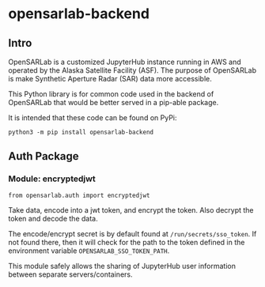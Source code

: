 # opensarlab-backend

## Intro

OpenSARLab is a customized JupyterHub instance running in AWS and operated by the Alaska Satellite Facility (ASF). The purpose of OpenSARLab is make Synthetic Aperture Radar (SAR) data more accessible.

This Python library is for common code used in the backend of OpenSARLab that would be better served in a pip-able package.

It is intended that these code can be found on PyPi: 

```
python3 -m pip install opensarlab-backend
```

## Auth Package

### Module: encryptedjwt

```
from opensarlab.auth import encryptedjwt
```

Take data, encode into a jwt token, and encrypt the token. Also decrypt the token and decode the data.

The encode/encrypt secret is by default found at `/run/secrets/sso_token`. If not found there, then it will check for the path to the token defined in the environment variable `OPENSARLAB_SSO_TOKEN_PATH`.

This module safely allows the sharing of JupyterHub user information between separate servers/containers.
